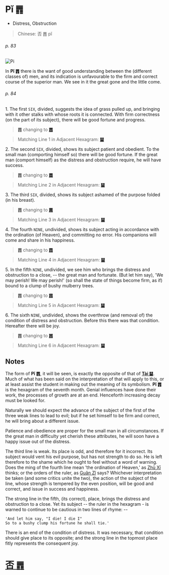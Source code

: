 # Pǐ ䷋

* Distress, Obstruction

> Chinese: 否 ䷋ pǐ

###### p. 83

![Pi](https://tenetai.com/88o/shapes/12.jpg)

In **Pǐ ䷋** there is the want of good understanding between the (different classes of) men, and its indication is unfavourable to the firm and correct course of the superior man. We see in it the great gone and the little come.

###### p. 84

1.<a name="12.1"></a> The first `SIX`, divided, suggests the idea of grass pulled up, and bringing with it other stalks with whose roots it is connected. With firm correctness (on the part of its subject), there will be good fortune and progress.

> **䷋** changing to [**䷘**](e697a0e5a684wuwang.md#25.1)

> Matching Line 1 in Adjacent Hexagram: [**䷊**](e6b3b0tai.md#11.1)

2.<a name="12.2"></a> The second `SIX`, divided, shows its subject patient and obedient. To the small man (comporting himself so) there will be good fortune. If the great man (comport himself) as the distress and obstruction require, he will have success.

> **䷋** changing to [**䷅**](e8aebcsong.md#6.2)

> Matching Line 2 in Adjacent Hexagram: [**䷊**](e6b3b0tai.md#11.2)

3.<a name="12.3"></a> The third `SIX`, divided, shows its subject ashamed of the purpose folded (in his breast).

> **䷋** changing to [**䷠**](e981afdun.md#33.3)

> Matching Line 3 in Adjacent Hexagram: [**䷊**](e6b3b0tai.md#11.3)

4.<a name="12.4"></a> The fourth `NINE`, undivided, shows its subject acting in accordance with the ordination (of Heaven), and committing no error. His companions will come and share in his happiness.

> **䷋** changing to [**䷓**](e8a782guan.md#20.4)

> Matching Line 4 in Adjacent Hexagram: [**䷊**](e6b3b0tai.md#11.4)

5.<a name="12.5"></a> In the fifth `NINE`, undivided, we see him who brings the distress and obstruction to a close, -- the great man and fortunate. (But let him say), 'We may perish! We may perish!' (so shall the state of things become firm, as if) bound to a clump of bushy mulberry trees.

> **䷋** changing to [**䷢**](e6998bjin.md#35.5)

> Matching Line 5 in Adjacent Hexagram: [**䷊**](e6b3b0tai.md#11.5)

6.<a name="12.6"></a> The sixth `NINE`, undivided, shows the overthrow (and removal of) the condition of distress and obstruction. Before this there was that condition. Hereafter there will be joy.

> **䷋** changing to [**䷬**](e89083cui.md#45.6)

> Matching Line 6  in Adjacent Hexagram: [**䷊**](e6b3b0tai.md#11.6)

## Notes

The form of **Pǐ ䷋**, it will be seen, is exactly the opposite of that of [**Tài ䷊**](e6b3b0tai.md). Much of what has been said on the interpretation of that will apply to this, or at least assist the student in making out the meaning of its symbolism. **Pǐ ䷋** is the hexagram of the seventh month. Genial influences have done their work, the processes of growth are at an end. Henceforth increasing decay must be looked for.

Naturally we should expect the advance of the subject of the first of the three weak lines to lead to evil; but if he set himself to be firm and correct, he will bring about a different issue.

Patience and obedience are proper for the small man in all circumstances. If the great man in difficulty yet cherish these attributes, he will soon have a happy issue out of the distress.

The third line is weak. Its place is odd, and therefore for it incorrect. Its subject would vent his evil purpose, but has not strength to do so. He is left therefore to the shame which he ought to feel without a word of warning. Does the ming of the fourth line mean 'the ordination of Heaven,' as [Zhū Xī](https://en.wikipedia.org/wiki/Zhu_Xi) thinks; or the orders of the ruler, as [Guǎn Zǐ](https://en.wikipedia.org/wiki/Guanzi_(text)) says? Whichever interpretation be taken (and some critics unite the two), the action of the subject of the line, whose strength is tempered by the even position, will be good and correct, and issue in success and happiness.

The strong line in the fifth, (its correct), place, brings the distress and obstruction to a close. Yet its subject -- the ruler in the hexagram - is warned to continue to be cautious in two lines of rhyme: --

```
'And let him say, "I die! I die I"
So to a bushy clump his fortune he shall tie.'
```

There is an end of the condition of distress. It was necessary, that condition should give place to its opposite; and the strong line in the topmost place fitly represents the consequent joy.

# [否 ䷋](e590a6pi_cn.md)
